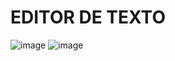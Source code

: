 # EDITOR DE TEXTO 
![image](https://github.com/user-attachments/assets/e06c2575-6ac6-4c74-b402-72a39dffa29b)
![image](https://github.com/user-attachments/assets/d975967f-b7a0-45f9-be1e-5c148d558f8f)

